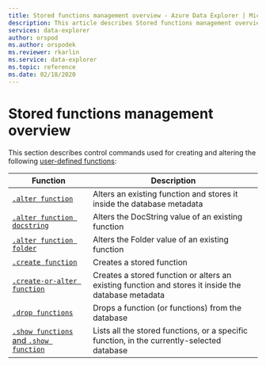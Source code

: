 ```yaml
---
title: Stored functions management overview - Azure Data Explorer | Microsoft Docs
description: This article describes Stored functions management overview in Azure Data Explorer.
services: data-explorer
author: orspod
ms.author: orspodek
ms.reviewer: rkarlin
ms.service: data-explorer
ms.topic: reference
ms.date: 02/18/2020
---
```

# Stored functions management overview
This section describes control commands used for creating and altering the following [user-defined functions](../query/functions/user-defined-functions.md):

|Function |Description|
|---------|-----------|
|[`.alter function`](alter-function.md) |Alters an existing function and stores it inside the database metadata |
|[`.alter function docstring`](alter-docstring-function.md) |Alters the DocString value of an existing function |
|[`.alter function folder`](alter-folder-function.md) |Alters the Folder value of an existing function |
|[`.create function`](create-function.md) |Creates a stored function |
|[`.create-or-alter function`](create-alter-function.md) |Creates a stored function or alters an existing function and stores it inside the database metadata |
|[`.drop functions`](drop-function.md) |Drops a function (or functions) from the database |
|[`.show functions` and `.show function`](show-function.md) |Lists all the stored functions, or a specific function, in the currently-selected database |
